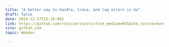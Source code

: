 ```yaml
---
title: "A better way to handle, trace, and log errors in Go"
draft: false
date: 2019-12-27T15:16:00Z
link: https://github.com/rotisserie/eris?utm_medium=RSS&utm_source=hune
site: github.com
topic: Webdev  

---
```

